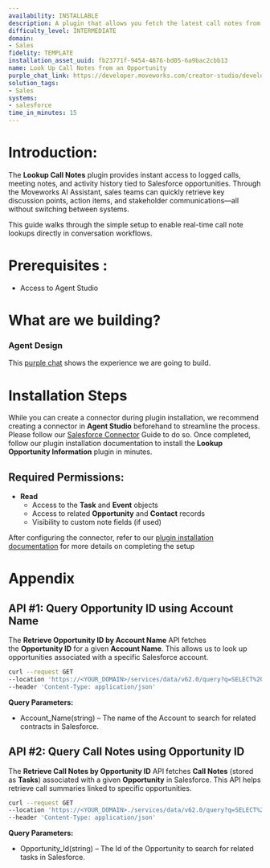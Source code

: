```yaml
---
availability: INSTALLABLE
description: A plugin that allows you fetch the latest call notes from an Opportunity.
difficulty_level: INTERMEDIATE
domain:
- Sales
fidelity: TEMPLATE
installation_asset_uuid: fb23771f-9454-4676-bd05-6a9bac2cbb13
name: Look Up Call Notes from an Opportunity
purple_chat_link: https://developer.moveworks.com/creator-studio/developer-tools/purple-chat/?conversation=%7B%22startTimestamp%22%3A%2211%3A43%2BAM%22%2C%22messages%22%3A%5B%7B%22parts%22%3A%5B%7B%22richText%22%3A%22%3Cp%3EI+want+to+look+up+the+call+notes+for+the+opportunity+with+XYZ+Inc.%3C%2Fp%3E%22%7D%5D%2C%22role%22%3A%22user%22%7D%2C%7B%22parts%22%3A%5B%7B%22reasoningSteps%22%3A%5B%7B%22richText%22%3A%22Calling+Salesforce+API+to+find+opportunity+%27XYZ+Inc%27%22%2C%22status%22%3A%22pending%22%7D%2C%7B%22richText%22%3A%22Opportunity+found%2C+retrieving+call+notes.%22%2C%22status%22%3A%22success%22%7D%5D%7D%2C%7B%22richText%22%3A%22Here+are+the+call+notes+for+the+opportunity+with+XYZ+Inc.%3A%3Cbr%3E%3Cb%3EOpportunity+Name%3A%3C%2Fb%3E+XYZ+Inc+Expansion%3Cbr%3E%3Cb%3ELast+Call+Date%3A%3C%2Fb%3E+2023-10-01%3Cbr%3E%3Cb%3ENotes%3A%3C%2Fb%3E+Discussed+project+scope%2C+budget%2C+and+timeline.+Client+interested+in+moving+forward+pending+final+review.%3Cbr%3EWould+you+like+to+take+any+action+on+these+call+notes+in+Salesforce%3F%22%7D%2C%7B%22citations%22%3A%5B%7B%22citationTitle%22%3A%22Salesforce+-+Opportunity+Call+Notes%22%2C%22connectorName%22%3A%22salesforce%22%7D%5D%7D%5D%2C%22role%22%3A%22assistant%22%7D%5D%7D
solution_tags:
- Sales
systems:
- salesforce
time_in_minutes: 15
---
```


# **Introduction:**

The **Lookup Call Notes** plugin provides instant access to logged calls, meeting notes, and activity history tied to Salesforce opportunities. Through the Moveworks AI Assistant, sales teams can quickly retrieve key discussion points, action items, and stakeholder communications—all without switching between systems.

This guide walks through the simple setup to enable real-time call note lookups directly in conversation workflows.

# **Prerequisites :**

- Access to Agent Studio

# **What are we building?**

### **Agent Design**

This [purple chat](https://developer.moveworks.com/creator-studio/developer-tools/purple-chat/?conversation=%7B%22startTimestamp%22%3A%2211%3A43%2BAM%22%2C%22messages%22%3A%5B%7B%22parts%22%3A%5B%7B%22richText%22%3A%22%3Cp%3EI+want+to+look+up+the+call+notes+for+the+opportunity+with+XYZ+Inc.%3C%2Fp%3E%22%7D%5D%2C%22role%22%3A%22user%22%7D%2C%7B%22parts%22%3A%5B%7B%22reasoningSteps%22%3A%5B%7B%22richText%22%3A%22Calling+Salesforce+API+to+find+opportunity+%27XYZ+Inc%27%22%2C%22status%22%3A%22pending%22%7D%2C%7B%22richText%22%3A%22Opportunity+found%2C+retrieving+call+notes.%22%2C%22status%22%3A%22success%22%7D%5D%7D%2C%7B%22richText%22%3A%22Here+are+the+call+notes+for+the+opportunity+with+XYZ+Inc.%3A%3Cbr%3E%3Cb%3EOpportunity+Name%3A%3C%2Fb%3E+XYZ+Inc+Expansion%3Cbr%3E%3Cb%3ELast+Call+Date%3A%3C%2Fb%3E+2023-10-01%3Cbr%3E%3Cb%3ENotes%3A%3C%2Fb%3E+Discussed+project+scope%2C+budget%2C+and+timeline.+Client+interested+in+moving+forward+pending+final+review.%3Cbr%3EWould+you+like+to+take+any+action+on+these+call+notes+in+Salesforce%3F%22%7D%2C%7B%22citations%22%3A%5B%7B%22citationTitle%22%3A%22Salesforce+-+Opportunity+Call+Notes%22%2C%22connectorName%22%3A%22salesforce%22%7D%5D%7D%5D%2C%22role%22%3A%22assistant%22%7D%5D%7D) shows the experience we are going to build.

# **Installation Steps**

While you can create a connector during plugin installation, we recommend creating a connector in **Agent Studio** beforehand to streamline the process. Please follow our [Salesforce Connector](https://developer.moveworks.com/marketplace/package/?id=salesforce&hist=home) Guide to do so. Once completed, follow our plugin installation documentation to install the **Lookup Opportunity Information** plugin in minutes.

## **Required Permissions:**

- **Read**
    - Access to the **Task** and **Event** objects
    - Access to related **Opportunity** and **Contact** records
    - Visibility to custom note fields (if used)

After configuring the connector, refer to our [plugin installation documentation](https://help.moveworks.com/docs/ai-agent-marketplace-installation) for more details on completing the setup

# **Appendix**

## API #1: Query Opportunity ID using Account Name

The **Retrieve Opportunity ID by Account Name** API fetches the **Opportunity ID** for a given **Account Name**. This allows us to look up opportunities associated with a specific Salesforce account.

```bash
curl --request GET
--location 'https://<YOUR_DOMAIN>/services/data/v62.0/query?q=SELECT%20Id%20FROM%20Opportunity%20WHERE%[20Account.Name](http://20account.name/)%20like%20%3C<ACCOUNT_NAME>%3E%20ORDER%20BY%20CloseDate%20DESC%20LIMIT%201' \
--header 'Content-Type: application/json'
```

**Query Parameters:**

- Account_Name(string) – The name of the Account to search for related contracts in Salesforce.

## API #2: Query Call Notes using Opportunity ID

The **Retrieve Call Notes by Opportunity ID** API fetches **Call Notes** (stored as **Tasks**) associated with a given **Opportunity** in Salesforce. This API helps retrieve call summaries linked to specific opportunities.

```bash
curl --request GET
--location 'https://<YOUR_DOMAIN>./services/data/v62.0/query?q=SELECT%20Id%2C%20Subject%2C%20Description%2C%20ActivityDate%20FROM%20Task%20WHERE%20WhatId%20%3D%20%<OPPORTUNITY_ID>%27%20' \
--header 'Content-Type: application/json'
```

**Query Parameters:**

- Opportunity_Id(string) – The Id of the Opportunity to search for related tasks in Salesforce.